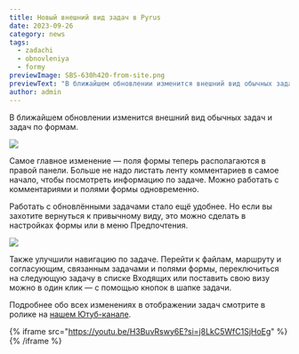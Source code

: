 ```yaml
---
title: Новый внешний вид задач в Pyrus
date: 2023-09-26
category: news
tags:
  - zadachi
  - obnovleniya
  - formy
previewImage: SBS-630h420-from-site.png
previewText: "В ближайшем обновлении изменится внешний вид обычных задач и задач по формам."
author: admin
---
```

В ближайшем обновлении изменится внешний вид обычных задач и задач по формам.

![](SCR-20230922-pcss-1024x545.webp)

Самое главное изменение — поля формы теперь располагаются в правой панели. Больше не надо листать ленту комментариев в самое начало, чтобы посмотреть информацию по задаче. Можно работать с комментариями и полями формы одновременно.

Работать с обновлёнными задачами стало ещё удобнее. Но если вы захотите вернуться к привычному виду, это можно сделать в настройках формы или в меню Предпочтения.

![](settings2-1024x583.webp)

Также улучшили навигацию по задаче. Перейти к файлам, маршруту и согласующим, связанным задачами и полями формы, переключиться на следующую задачу в списке Входящих или поставить свою визу можно в один клик — с помощью кнопок в шапке задачи.

Подробнее обо всех изменениях в отображении задач смотрите в ролике на [нашем Ютуб-канале](https://youtu.be/H3BuvRswy6E?si=6REq15Ke83FcFdFI).

{% iframe src="https://youtu.be/H3BuvRswy6E?si=j8LkC5WfC1SjHoEg" %}{% /iframe %}